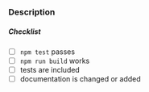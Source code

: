 <!--
Thank you for your pull request. Please provide a description above and review
the requirements below.

Bug fixes and new features should include tests.

Contributors guide: https://github.com/aerogear/aerogear-js-sdk/blob/master/CONTRIBUTING.md
-->

### Description

<!-- Please provide a description of your pull request and any relevant steps needed to verify it -->

##### Checklist
<!-- Remove items that do not apply. For completed items, change [ ] to [x]. -->

- [ ] `npm test` passes
- [ ] `npm run build` works
- [ ] tests are included
- [ ] documentation is changed or added
